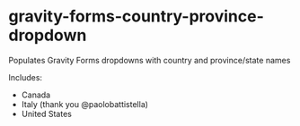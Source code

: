 # gravity-forms-country-province-dropdown
Populates Gravity Forms dropdowns with country and province/state names

Includes:

- Canada
- Italy (thank you @paolobattistella)
- United States
